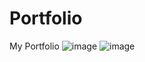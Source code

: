 # Portfolio
My Portfolio
![image](https://user-images.githubusercontent.com/60845295/140609046-b31c2f76-cc50-4f02-8730-fc3db370c529.png)
![image](https://user-images.githubusercontent.com/60845295/140609076-188573b6-9ee6-4efe-b2a6-a1f34e810723.png)
